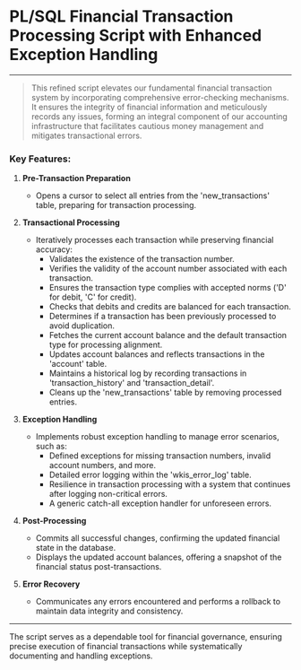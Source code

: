 # PL/SQL Financial Transaction Processing Script with Enhanced Exception Handling

---

> This refined script elevates our fundamental financial transaction system by incorporating comprehensive error-checking mechanisms. It ensures the integrity of financial information and meticulously records any issues, forming an integral component of our accounting infrastructure that facilitates cautious money management and mitigates transactional errors.

### Key Features:

1. **Pre-Transaction Preparation**
   - Opens a cursor to select all entries from the 'new_transactions' table, preparing for transaction processing.

2. **Transactional Processing**
   - Iteratively processes each transaction while preserving financial accuracy:
     - Validates the existence of the transaction number.
     - Verifies the validity of the account number associated with each transaction.
     - Ensures the transaction type complies with accepted norms ('D' for debit, 'C' for credit).
     - Checks that debits and credits are balanced for each transaction.
     - Determines if a transaction has been previously processed to avoid duplication.
     - Fetches the current account balance and the default transaction type for processing alignment.
     - Updates account balances and reflects transactions in the 'account' table.
     - Maintains a historical log by recording transactions in 'transaction_history' and 'transaction_detail'.
     - Cleans up the 'new_transactions' table by removing processed entries.

3. **Exception Handling**
   - Implements robust exception handling to manage error scenarios, such as:
     - Defined exceptions for missing transaction numbers, invalid account numbers, and more.
     - Detailed error logging within the 'wkis_error_log' table.
     - Resilience in transaction processing with a system that continues after logging non-critical errors.
     - A generic catch-all exception handler for unforeseen errors.

4. **Post-Processing**
   - Commits all successful changes, confirming the updated financial state in the database.
   - Displays the updated account balances, offering a snapshot of the financial status post-transactions.

5. **Error Recovery**
   - Communicates any errors encountered and performs a rollback to maintain data integrity and consistency.

---

The script serves as a dependable tool for financial governance, ensuring precise execution of financial transactions while systematically documenting and handling exceptions.
